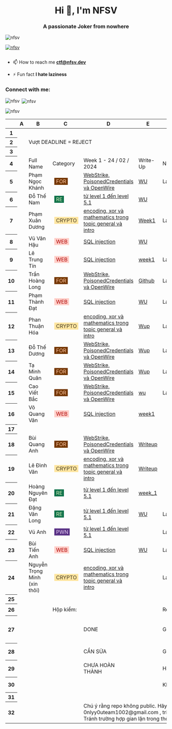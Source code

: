 <h1 align="center">Hi 👋, I'm NFSV</h1>
<h3 align="center">A passionate Joker from nowhere</h3>

<p align="left"> <img src="https://komarev.com/ghpvc/?username=nfsv&label=Profile%20views&color=0e75b6&style=flat-square" alt="nfsv" /> </p>

<p align="left"> <a href="https://github.com/ryo-ma/github-profile-trophy"><img src="https://github-profile-trophy.vercel.app/?username=nfsv" alt="nfsv" /></a> </p>

<p align="left"> <a href="https://twitter.com/" target="blank"><img src="https://img.shields.io/twitter/follow/?logo=twitter&style=for-the-badge" alt="" /></a> </p>

- 📫 How to reach me **ctf@nfsv.dev**

- ⚡ Fun fact **I hate laziness**

<h3 align="left">Connect with me:</h3>
<p align="left">
</p>

<p><img align="left" src="https://github-readme-stats.vercel.app/api/top-langs?username=nfsv&show_icons=true&locale=en&layout=compact" alt="nfsv" /></p>

<p>&nbsp;<img align="center" src="https://github-readme-stats.vercel.app/api?username=nfsv&show_icons=true&locale=en" alt="nfsv" /></p>

<p><img align="center" src="https://github-readme-streak-stats.herokuapp.com/?user=nfsv&theme=default" alt="nfsv" /></p>

<div class="ritz grid-container" dir="ltr"><table class="waffle" cellspacing="0" cellpadding="0"><thead><tr><th class="row-header freezebar-origin-ltr"></th><th id="922853709C0" style="width:52px;" class="column-headers-background">A</th><th id="922853709C1" style="width:185px;" class="column-headers-background">B</th><th id="922853709C2" style="width:120px;" class="column-headers-background">C</th><th id="922853709C3" style="width:349px;" class="column-headers-background">D</th><th id="922853709C4" style="width:100px;" class="column-headers-background">E</th><th id="922853709C5" style="width:73px;" class="column-headers-background">F</th><th id="922853709C6" style="width:297px;" class="column-headers-background">G</th><th id="922853709C7" style="width:100px;" class="column-headers-background">H</th><th id="922853709C8" style="width:67px;" class="column-headers-background">I</th><th id="922853709C9" style="width:148px;" class="column-headers-background">J</th><th id="922853709C10" style="width:100px;" class="column-headers-background">K</th><th id="922853709C11" style="width:148px;" class="column-headers-background">L</th><th id="922853709C12" style="width:100px;" class="column-headers-background">M</th><th id="922853709C13" style="width:100px;" class="column-headers-background">N</th><th id="922853709C14" style="width:100px;" class="column-headers-background">O</th><th id="922853709C15" style="width:100px;" class="column-headers-background">P</th><th id="922853709C16" style="width:100px;" class="column-headers-background">Q</th></tr></thead><tbody><tr style="height: 20px"><th id="922853709R0" style="height: 20px;" class="row-headers-background"><div class="row-header-wrapper" style="line-height: 20px">1</div></th><td class="s0" dir="ltr"></td><td class="s0" dir="ltr"></td><td class="s0" dir="ltr"></td><td class="s0"></td><td class="s0"></td><td class="s0"></td><td class="s0"></td><td class="s0"></td><td></td><td></td><td></td><td></td><td></td><td></td><td></td><td></td><td></td></tr><tr style="height: 20px"><th id="922853709R1" style="height: 20px;" class="row-headers-background"><div class="row-header-wrapper" style="line-height: 20px">2</div></th><td class="s0" dir="ltr"></td><td class="s1" dir="ltr" colspan="16">Vượt DEADLINE = REJECT</td></tr><tr style="height: 20px"><th id="922853709R2" style="height: 20px;" class="row-headers-background"><div class="row-header-wrapper" style="line-height: 20px">3</div></th><td class="s0" dir="ltr"></td><td class="s2" dir="ltr"></td><td class="s2" dir="ltr"></td><td class="s2"></td><td class="s2"></td><td class="s2"></td><td class="s2"></td><td class="s2"></td><td class="s3"></td><td class="s3"></td><td class="s3"></td><td class="s3"></td><td class="s3"></td><td class="s3"></td><td class="s3"></td><td class="s3"></td><td class="s3"></td></tr><tr style="height: 20px"><th id="922853709R3" style="height: 20px;" class="row-headers-background"><div class="row-header-wrapper" style="line-height: 20px">4</div></th><td class="s4" dir="ltr"></td><td class="s5" dir="ltr">Full Name</td><td class="s6" dir="ltr">Category</td><td class="s7" dir="ltr">Week 1 - 24 / 02 / 2024</td><td class="s7" dir="ltr">Write-Up</td><td class="s8" dir="ltr">Note</td><td class="s8" dir="ltr">Week 2</td><td class="s8" dir="ltr">Write-Up</td><td class="s9" dir="ltr">Note</td><td class="s9" dir="ltr">Week 3</td><td class="s9" dir="ltr">Write-Up</td><td class="s10" dir="ltr">Week 4</td><td class="s10" dir="ltr">Write-Up</td><td class="s7" dir="ltr">Week 5</td><td class="s7" dir="ltr">Write-Up</td><td class="s11" dir="ltr">Week 6</td><td class="s11" dir="ltr">Write-Up</td></tr><tr style="height: 20px"><th id="922853709R4" style="height: 20px;" class="row-headers-background"><div class="row-header-wrapper" style="line-height: 20px">5</div></th><td class="s12" dir="ltr"></td><td class="s13" dir="ltr">Phạm Ngọc Khánh</td><td class="s14" dir="ltr"><span class="s15" style="background-color: #753800; color: #ffc8aa; width: 92.0px; max-width: 92.0px; margin-left: 6.0px;  padding: 1.0px 5.0px 1.0px 5.0px ; ">FOR</span></td><td class="s16" dir="ltr"><a target="_blank" href="https://cyberdefenders.org/blueteam-ctf-challenges/?difficulty=easy%2Cmedium&amp;categories=Network+Forensics">WebStrike, PoisonedCredentials và OpenWire</a></td><td class="s17" dir="ltr"><a target="_blank" href="https://github.com/LDV-SpaceK/CTF-Learning">WU</a></td><td class="s18" dir="ltr">Late</td><td class="s17" dir="ltr"><a target="_blank" href="https://cyberdefenders.org/blueteam-ctf-challenges/?categories=Endpoint+Forensics%2CNetwork+Forensics&amp;labtype=active">PsExec Hunt,The Crime,SpottedInTheWild</a></td><td class="s17" dir="ltr"><a target="_blank" href="https://github.com/LDV-SpaceK/CTF-Learning">WU</a></td><td class="s19"></td><td class="s19"></td><td class="s20" dir="ltr"><a target="_blank" href="https://github.com/LDV-SpaceK/CTF-Learning">WU</a></td><td class="s19"></td><td class="s20" dir="ltr"><a target="_blank" href="https://github.com/LDV-SpaceK/CTF-Learning">WU</a></td><td class="s19"></td><td class="s20" dir="ltr"><a target="_blank" href="https://github.com/LDV-SpaceK/CTF-Learning">WU</a></td><td class="s19"></td><td class="s20" dir="ltr"><a target="_blank" href="https://github.com/LDV-SpaceK/CTF-Learning">WU</a></td></tr><tr style="height: 20px"><th id="922853709R5" style="height: 20px;" class="row-headers-background"><div class="row-header-wrapper" style="line-height: 20px">6</div></th><td class="s12" dir="ltr"></td><td class="s13" dir="ltr">Đỗ Thế Nam</td><td class="s14" dir="ltr"><span class="s15" style="background-color: #11734b; color: #d4edbc; width: 92.0px; max-width: 92.0px; margin-left: 6.0px;  padding: 1.0px 5.0px 1.0px 5.0px ; ">RE</span></td><td class="s21" dir="ltr"><a target="_blank" href="https://pwn.college/program-security/reverse-engineering">từ level 1 đến level 5.1</a></td><td class="s17" dir="ltr"><a target="_blank" href="https://github.com/NamDT5125/CTF_learning">WU</a></td><td class="s18"></td><td class="s17" dir="ltr"><a target="_blank" href="https://pwn.college/program-security/reverse-engineering">Level 6.0 đến Level 10.1</a></td><td class="s17" dir="ltr"><a target="_blank" href="https://github.com/NamDT5125/CTF_learning">Week2</a></td><td class="s19"></td><td class="s19"></td><td class="s20" dir="ltr"><a target="_blank" href="https://github.com/NamDT5125/CTF_learning">Week3</a></td><td class="s19"></td><td class="s20" dir="ltr"><a target="_blank" href="https://github.com/NamDT5125/CTF_learning">week4</a></td><td class="s19"></td><td class="s20" dir="ltr"><a target="_blank" href="https://github.com/NamDT5125/CTF_learning">week5</a></td><td class="s19"></td><td class="s20" dir="ltr"><a target="_blank" href="https://github.com/NamDT5125/CTF_learning">week6</a></td></tr><tr style="height: 20px"><th id="922853709R6" style="height: 20px;" class="row-headers-background"><div class="row-header-wrapper" style="line-height: 20px">7</div></th><td class="s12" dir="ltr"></td><td class="s13" dir="ltr">Phạm Xuân Dương</td><td class="s14" dir="ltr"><span class="s15" style="background-color: #ffe5a0; color: #473821; width: 92.0px; max-width: 92.0px; margin-left: 6.0px;  padding: 1.0px 5.0px 1.0px 5.0px ; ">CRYPTO</span></td><td class="s16" dir="ltr"><a target="_blank" href="https://cryptohack.org/challenges/">encoding, xor và mathematics trong topic general và intro</a></td><td class="s17" dir="ltr"><a target="_blank" href="https://hackmd.io/@EZybbMVSS06FQQnvnf5iVw/rkg4opgna">Week1</a></td><td class="s18" dir="ltr">Late</td><td class="s17" dir="ltr"><a target="_blank" href="https://cryptohack.org/courses/modular/course_details/">6 mục cuối và bài tập thêm trong discord</a></td><td class="s17" dir="ltr"><a target="_blank" href="https://hackmd.io/@EZybbMVSS06FQQnvnf5iVw/BJc9twDnT">Week2</a></td><td class="s19"></td><td class="s19"></td><td class="s20" dir="ltr"><a target="_blank" href="https://hackmd.io/@EZybbMVSS06FQQnvnf5iVw/r1Wi9vPnp">Week3</a></td><td class="s19"></td><td class="s20" dir="ltr"><a target="_blank" href="https://hackmd.io/@EZybbMVSS06FQQnvnf5iVw/SkypqDD2p">Week4</a></td><td class="s19"></td><td class="s20" dir="ltr"><a target="_blank" href="https://hackmd.io/@EZybbMVSS06FQQnvnf5iVw/BkGRqPwh6">Week5</a></td><td class="s19"></td><td class="s20" dir="ltr"><a target="_blank" href="https://hackmd.io/@EZybbMVSS06FQQnvnf5iVw/H1HyoDDnT">Week6</a></td></tr><tr style="height: 20px"><th id="922853709R7" style="height: 20px;" class="row-headers-background"><div class="row-header-wrapper" style="line-height: 20px">8</div></th><td class="s12" dir="ltr"></td><td class="s13" dir="ltr">Vũ Văn Hậu</td><td class="s14" dir="ltr"><span class="s15" style="background-color: #ffcfc9; color: #b10202; width: 92.0px; max-width: 92.0px; margin-left: 6.0px;  padding: 1.0px 5.0px 1.0px 5.0px ; ">WEB</span></td><td class="s16" dir="ltr"><a target="_blank" href="https://portswigger.net/web-security/all-labs">SQL injection</a></td><td class="s17" dir="ltr"><a target="_blank" href="https://hackmd.io/rJqvEEtEQJiu5K0Ez_Li9Q">WU</a></td><td class="s18" dir="ltr"></td><td class="s17" dir="ltr"><a target="_blank" href="https://portswigger.net/web-security/all-labs">Path traversal,Access control vulnerabilities</a></td><td class="s17" dir="ltr"><a target="_blank" href="https://hackmd.io/@perryto/S1UrqDDnp">W2</a></td><td class="s19"></td><td class="s19"></td><td class="s20" dir="ltr"><a target="_blank" href="https://hackmd.io/@perryto/BkBDsvwn6">W3</a></td><td class="s19"></td><td class="s20" dir="ltr"><a target="_blank" href="https://hackmd.io/@perryto/BJvqswvna">W4</a></td><td class="s19"></td><td class="s20" dir="ltr"><a target="_blank" href="https://hackmd.io/@perryto/HyDZ2DP2a">W5</a></td><td class="s19"></td><td class="s20" dir="ltr"><a target="_blank" href="https://hackmd.io/@perryto/rJwL2DDnT">W6</a></td></tr><tr style="height: 20px"><th id="922853709R8" style="height: 20px;" class="row-headers-background"><div class="row-header-wrapper" style="line-height: 20px">9</div></th><td class="s12" dir="ltr"></td><td class="s13" dir="ltr">Lê Trung Tín</td><td class="s14" dir="ltr"><span class="s15" style="background-color: #ffcfc9; color: #b10202; width: 92.0px; max-width: 92.0px; margin-left: 6.0px;  padding: 1.0px 5.0px 1.0px 5.0px ; ">WEB</span></td><td class="s16" dir="ltr"><a target="_blank" href="https://portswigger.net/web-security/all-labs">SQL injection</a></td><td class="s17" dir="ltr"><a target="_blank" href="https://github.com/j10nelop/ehc_challenge/edit/main/Web/week1.md">week1</a></td><td class="s18" dir="ltr">Late</td><td class="s17" dir="ltr"><a target="_blank" href="https://portswigger.net/web-security/all-labs">Path traversal,Access control vulnerabilities</a></td><td class="s17" dir="ltr"><a target="_blank" href="https://github.com/j10nelop/ehc_challenge/blob/main/Web/week2.md">week2</a></td><td class="s19"></td><td class="s19"></td><td class="s20" dir="ltr"><a target="_blank" href="https://github.com/j10nelop/ehc_challenge/blob/main/Web/week3.md">week3</a></td><td class="s19"></td><td class="s20" dir="ltr"><a target="_blank" href="https://github.com/j10nelop/ehc_challenge/blob/main/Web/week4.md">week4</a></td><td class="s19"></td><td class="s20" dir="ltr"><a target="_blank" href="https://github.com/j10nelop/ehc_challenge/blob/main/Web/week5.md">week5</a></td><td class="s19"></td><td class="s20" dir="ltr"><a target="_blank" href="https://github.com/j10nelop/ehc_challenge/blob/main/Web/week6.md">week6</a></td></tr><tr style="height: 20px"><th id="922853709R9" style="height: 20px;" class="row-headers-background"><div class="row-header-wrapper" style="line-height: 20px">10</div></th><td class="s12" dir="ltr"></td><td class="s13" dir="ltr">Trần Hoàng Long</td><td class="s14" dir="ltr"><span class="s15" style="background-color: #753800; color: #ffc8aa; width: 92.0px; max-width: 92.0px; margin-left: 6.0px;  padding: 1.0px 5.0px 1.0px 5.0px ; ">FOR</span></td><td class="s16" dir="ltr"><a target="_blank" href="https://cyberdefenders.org/blueteam-ctf-challenges/?difficulty=easy%2Cmedium&amp;categories=Network+Forensics">WebStrike, PoisonedCredentials và OpenWire</a></td><td class="s17" dir="ltr"><a target="_blank" href="https://github.com/wdchocopie/CTF-learning">Github</a></td><td class="s18" dir="ltr">Late</td><td class="s17" dir="ltr"><a target="_blank" href="https://cyberdefenders.org/blueteam-ctf-challenges/?categories=Endpoint+Forensics%2CNetwork+Forensics&amp;labtype=active">PsExec Hunt,The Crime,SpottedInTheWild</a></td><td class="s17" dir="ltr"><a target="_blank" href="https://github.com/wdchocopie/CTF-learning">Github</a></td><td class="s19" dir="ltr">2/3, TRS6</td><td class="s19"></td><td class="s17" dir="ltr"><a target="_blank" href="https://github.com/wdchocopie/CTF-learning">Github</a></td><td class="s19"></td><td class="s17" dir="ltr"><a target="_blank" href="https://github.com/wdchocopie/CTF-learning">Github</a></td><td class="s19"></td><td class="s17" dir="ltr"><a target="_blank" href="https://github.com/wdchocopie/CTF-learning">Github</a></td><td class="s19"></td><td class="s17" dir="ltr"><a target="_blank" href="https://github.com/wdchocopie/CTF-learning">Github</a></td></tr><tr style="height: 20px"><th id="922853709R10" style="height: 20px;" class="row-headers-background"><div class="row-header-wrapper" style="line-height: 20px">11</div></th><td class="s12" dir="ltr"></td><td class="s13" dir="ltr">Phạm Thành Đạt</td><td class="s14" dir="ltr"><span class="s15" style="background-color: #ffcfc9; color: #b10202; width: 92.0px; max-width: 92.0px; margin-left: 6.0px;  padding: 1.0px 5.0px 1.0px 5.0px ; ">WEB</span></td><td class="s16" dir="ltr"><a target="_blank" href="https://portswigger.net/web-security/all-labs">SQL injection</a></td><td class="s20" dir="ltr"><a target="_blank" href="https://github.com/Ciculs/sqli-wu">WU</a></td><td class="s18" dir="ltr">Late</td><td class="s17" dir="ltr"><a target="_blank" href="https://portswigger.net/web-security/all-labs">Path traversal,Access control vulnerabilities</a></td><td class="s18"></td><td class="s19" dir="ltr">Late</td><td class="s19"></td><td class="s19"></td><td class="s19"></td><td class="s19"></td><td class="s19"></td><td class="s19"></td><td class="s19"></td><td class="s19"></td></tr><tr style="height: 20px"><th id="922853709R11" style="height: 20px;" class="row-headers-background"><div class="row-header-wrapper" style="line-height: 20px">12</div></th><td class="s12" dir="ltr"></td><td class="s13" dir="ltr">Phan Thuận Hóa</td><td class="s14" dir="ltr"><span class="s15" style="background-color: #ffe5a0; color: #473821; width: 92.0px; max-width: 92.0px; margin-left: 6.0px;  padding: 1.0px 5.0px 1.0px 5.0px ; ">CRYPTO</span></td><td class="s16" dir="ltr"><a target="_blank" href="https://cryptohack.org/challenges/">encoding, xor và mathematics trong topic general và intro</a></td><td class="s17" dir="ltr"><a target="_blank" href="https://github.com/hoahangsau/CryptohackChallengeWeek1">Wup</a></td><td class="s18" dir="ltr">Late</td><td class="s17" dir="ltr"><a target="_blank" href="https://cryptohack.org/courses/modular/course_details/">6 mục cuối và bài tập thêm trong discord</a></td><td class="s17" dir="ltr"><a target="_blank" href="https://github.com/hoahangsau/ChallengeWeek2.git">Week2</a></td><td class="s19"></td><td class="s19"></td><td class="s19"></td><td class="s19"></td><td class="s19"></td><td class="s19"></td><td class="s19"></td><td class="s19"></td><td class="s19"></td></tr><tr style="height: 20px"><th id="922853709R12" style="height: 20px;" class="row-headers-background"><div class="row-header-wrapper" style="line-height: 20px">13</div></th><td class="s12" dir="ltr"></td><td class="s13" dir="ltr">Đỗ Thế Dương</td><td class="s14" dir="ltr"><span class="s15" style="background-color: #753800; color: #ffc8aa; width: 92.0px; max-width: 92.0px; margin-left: 6.0px;  padding: 1.0px 5.0px 1.0px 5.0px ; ">FOR</span></td><td class="s16" dir="ltr"><a target="_blank" href="https://cyberdefenders.org/blueteam-ctf-challenges/?difficulty=easy%2Cmedium&amp;categories=Network+Forensics">WebStrike, PoisonedCredentials và OpenWire</a></td><td class="s17" dir="ltr"><a target="_blank" href="https://github.com/Dcoco22/EHC-training-">Wup</a></td><td class="s18" dir="ltr">Late</td><td class="s17" dir="ltr"><a target="_blank" href="https://cyberdefenders.org/blueteam-ctf-challenges/?categories=Endpoint+Forensics%2CNetwork+Forensics&amp;labtype=active">PsExec Hunt,The Crime,SpottedInTheWild</a></td><td class="s17" dir="ltr"><a target="_blank" href="https://github.com/Dcoco22/EHC-training-">Wup</a></td><td class="s18" dir="ltr"></td><td class="s18" dir="ltr"></td><td class="s17" dir="ltr"><a target="_blank" href="https://github.com/Dcoco22/EHC-training-">Wup</a></td><td class="s18" dir="ltr"></td><td class="s17" dir="ltr"><a target="_blank" href="https://github.com/Dcoco22/EHC-training-">Wup</a></td><td class="s18" dir="ltr"></td><td class="s17" dir="ltr"><a target="_blank" href="https://github.com/Dcoco22/EHC-training-">Wup</a></td><td class="s19"></td><td class="s17" dir="ltr"><a target="_blank" href="https://github.com/Dcoco22/EHC-training-">Wup</a></td></tr><tr style="height: 20px"><th id="922853709R13" style="height: 20px;" class="row-headers-background"><div class="row-header-wrapper" style="line-height: 20px">14</div></th><td class="s12" dir="ltr"></td><td class="s13" dir="ltr">Tạ Minh Quân</td><td class="s14" dir="ltr"><span class="s15" style="background-color: #753800; color: #ffc8aa; width: 92.0px; max-width: 92.0px; margin-left: 6.0px;  padding: 1.0px 5.0px 1.0px 5.0px ; ">FOR</span></td><td class="s16" dir="ltr"><a target="_blank" href="https://cyberdefenders.org/blueteam-ctf-challenges/?difficulty=easy%2Cmedium&amp;categories=Network+Forensics">WebStrike, PoisonedCredentials và OpenWire</a></td><td class="s17" dir="ltr"><a target="_blank" href="https://hackmd.io/@VMnWhSAYTNyjOcMeuM9NLg/SJyY_yX2T">Wup</a></td><td class="s18" dir="ltr">Late</td><td class="s17" dir="ltr"><a target="_blank" href="https://cyberdefenders.org/blueteam-ctf-challenges/?categories=Endpoint+Forensics%2CNetwork+Forensics&amp;labtype=active">PsExec Hunt,The Crime,SpottedInTheWild</a></td><td class="s17" dir="ltr"><a target="_blank" href="https://hackmd.io/@VMnWhSAYTNyjOcMeuM9NLg/SJyY_yX2T">Wup</a></td><td class="s19"></td><td class="s19"></td><td class="s20" dir="ltr"><a target="_blank" href="https://hackmd.io/@VMnWhSAYTNyjOcMeuM9NLg/SJyY_yX2T">Wup</a></td><td class="s19"></td><td class="s20" dir="ltr"><a target="_blank" href="https://hackmd.io/@VMnWhSAYTNyjOcMeuM9NLg/SJyY_yX2T">Wup</a></td><td class="s19"></td><td class="s20" dir="ltr"><a target="_blank" href="https://hackmd.io/@VMnWhSAYTNyjOcMeuM9NLg/SJyY_yX2T">Wup</a></td><td class="s19"></td><td class="s20" dir="ltr"><a target="_blank" href="https://hackmd.io/@VMnWhSAYTNyjOcMeuM9NLg/SJyY_yX2T">Wup</a></td></tr><tr style="height: 20px"><th id="922853709R14" style="height: 20px;" class="row-headers-background"><div class="row-header-wrapper" style="line-height: 20px">15</div></th><td class="s12" dir="ltr"></td><td class="s13" dir="ltr">Cao Viết Bắc</td><td class="s14" dir="ltr"><span class="s15" style="background-color: #753800; color: #ffc8aa; width: 92.0px; max-width: 92.0px; margin-left: 6.0px;  padding: 1.0px 5.0px 1.0px 5.0px ; ">FOR</span></td><td class="s16" dir="ltr"><a target="_blank" href="https://cyberdefenders.org/blueteam-ctf-challenges/?difficulty=easy%2Cmedium&amp;categories=Network+Forensics">WebStrike, PoisonedCredentials và OpenWire</a></td><td class="s17" dir="ltr"><a target="_blank" href="https://github.com/Ahitriko/Training-CTF.git">wu</a></td><td class="s18" dir="ltr">Late</td><td class="s17" dir="ltr"><a target="_blank" href="https://cyberdefenders.org/blueteam-ctf-challenges/?categories=Endpoint+Forensics%2CNetwork+Forensics&amp;labtype=active">PsExec Hunt,The Crime,SpottedInTheWild</a></td><td class="s17" dir="ltr"><a target="_blank" href="https://github.com/Ahitriko/Training-CTF.git">wu</a></td><td class="s19"></td><td class="s19"></td><td class="s20" dir="ltr"><a target="_blank" href="https://github.com/Ahitriko/Training-CTF.git">wu</a></td><td class="s19"></td><td class="s20" dir="ltr"><a target="_blank" href="https://github.com/Ahitriko/Training-CTF.git">wu</a></td><td class="s19"></td><td class="s20" dir="ltr"><a target="_blank" href="https://github.com/Ahitriko/Training-CTF.git">wu</a></td><td class="s19"></td><td class="s19"></td></tr><tr style="height: 20px"><th id="922853709R15" style="height: 20px;" class="row-headers-background"><div class="row-header-wrapper" style="line-height: 20px">16</div></th><td class="s12" dir="ltr"></td><td class="s13" dir="ltr">Võ Quang Văn</td><td class="s14" dir="ltr"><span class="s15" style="background-color: #ffcfc9; color: #b10202; width: 92.0px; max-width: 92.0px; margin-left: 6.0px;  padding: 1.0px 5.0px 1.0px 5.0px ; ">WEB</span></td><td class="s16" dir="ltr"><a target="_blank" href="https://portswigger.net/web-security/all-labs">SQL injection</a></td><td class="s17" dir="ltr"><a target="_blank" href="https://github.com/vawn04/SQL_injection/tree/main/Week1">week1</a></td><td class="s18" dir="ltr"></td><td class="s17" dir="ltr"><a target="_blank" href="https://portswigger.net/web-security/all-labs">Path traversal,Access control vulnerabilities</a></td><td class="s17" dir="ltr"><a target="_blank" href="https://github.com/vawn04/SQL_injection/tree/main/week2">week2</a></td><td class="s19"></td><td class="s19"></td><td class="s20" dir="ltr"><a target="_blank" href="https://github.com/vawn04/SQL_injection/tree/main/week3">week3</a></td><td class="s19"></td><td class="s20" dir="ltr"><a target="_blank" href="https://github.com/vawn04/SQL_injection/tree/main/week4">week4</a></td><td class="s19"></td><td class="s20" dir="ltr"><a target="_blank" href="https://github.com/vawn04/SQL_injection/tree/main/week5">week5</a></td><td class="s19"></td><td class="s20" dir="ltr"><a target="_blank" href="https://github.com/vawn04/SQL_injection/tree/main/week6">week6</a></td></tr><tr style="height: 20px"><th id="922853709R16" style="height: 20px;" class="row-headers-background"><div class="row-header-wrapper" style="line-height: 20px">17</div></th><td class="s22" dir="ltr"></td><td class="s23" dir="ltr"></td><td class="s23"></td><td class="s24"></td><td class="s25"></td><td class="s25"></td><td class="s25"></td><td class="s25"></td><td class="s26"></td><td class="s26"></td><td class="s26"></td><td class="s26"></td><td class="s26"></td><td class="s26"></td><td class="s26"></td><td class="s26"></td><td class="s26"></td></tr><tr style="height: 20px"><th id="922853709R17" style="height: 20px;" class="row-headers-background"><div class="row-header-wrapper" style="line-height: 20px">18</div></th><td class="s27"></td><td class="s28">Bùi Quang Anh</td><td class="s14" dir="ltr"><span class="s15" style="background-color: #753800; color: #ffc8aa; width: 92.0px; max-width: 92.0px; margin-left: 6.0px;  padding: 1.0px 5.0px 1.0px 5.0px ; ">FOR</span></td><td class="s16" dir="ltr"><a target="_blank" href="https://cyberdefenders.org/blueteam-ctf-challenges/?difficulty=easy%2Cmedium&amp;categories=Network+Forensics">WebStrike, PoisonedCredentials và OpenWire</a></td><td class="s20" dir="ltr"><a target="_blank" href="https://github.com/anhshidou/EHCCTFTraining/tree/main/Webstrike">Writeup</a></td><td class="s19"></td><td class="s17" dir="ltr"><a target="_blank" href="https://cyberdefenders.org/blueteam-ctf-challenges/?categories=Endpoint+Forensics%2CNetwork+Forensics&amp;labtype=active">PsExec Hunt,The Crime,SpottedInTheWild</a></td><td class="s20" dir="ltr"><a target="_blank" href="https://github.com/anhshidou/EHCCTFTraining">Writeup</a></td><td class="s19" dir="ltr"></td><td class="s19" dir="ltr"></td><td class="s20" dir="ltr"><a target="_blank" href="https://github.com/anhshidou/EHCCTFTraining">Writeup</a></td><td class="s19" dir="ltr"></td><td class="s20" dir="ltr"><a target="_blank" href="https://github.com/anhshidou/EHCCTFTraining">Writeup</a></td><td class="s19" dir="ltr"></td><td class="s20" dir="ltr"><a target="_blank" href="https://github.com/anhshidou/EHCCTFTraining">Writeup</a></td><td class="s19" dir="ltr"></td><td class="s20" dir="ltr"><a target="_blank" href="https://github.com/anhshidou/EHCCTFTraining">Writeup</a></td></tr><tr style="height: 20px"><th id="922853709R18" style="height: 20px;" class="row-headers-background"><div class="row-header-wrapper" style="line-height: 20px">19</div></th><td class="s27"></td><td class="s28">Lê Đình Văn</td><td class="s14" dir="ltr"><span class="s15" style="background-color: #ffe5a0; color: #473821; width: 92.0px; max-width: 92.0px; margin-left: 6.0px;  padding: 1.0px 5.0px 1.0px 5.0px ; ">CRYPTO</span></td><td class="s16" dir="ltr"><a target="_blank" href="https://cryptohack.org/challenges/">encoding, xor và mathematics trong topic general và intro</a></td><td class="s20" dir="ltr"><a target="_blank" href="https://github.com/Vanmaxohp/EHC_Challenge_CryptoHack">Writeup</a></td><td class="s19"></td><td class="s17" dir="ltr"><a target="_blank" href="https://cryptohack.org/courses/modular/course_details/">6 mục cuối và bài tập thêm trong discord</a></td><td class="s20" dir="ltr"><a target="_blank" href="https://github.com/Vanmaxohp/EHC_Challenge_CryptoHack/tree/main">Writeup</a></td><td class="s19"></td><td class="s19"></td><td class="s19"></td><td class="s19"></td><td class="s19"></td><td class="s19"></td><td class="s19"></td><td class="s19"></td><td class="s19"></td></tr><tr style="height: 20px"><th id="922853709R19" style="height: 20px;" class="row-headers-background"><div class="row-header-wrapper" style="line-height: 20px">20</div></th><td class="s27"></td><td class="s28">Hoàng Nguyên Đạt</td><td class="s14" dir="ltr"><span class="s15" style="background-color: #11734b; color: #d4edbc; width: 92.0px; max-width: 92.0px; margin-left: 6.0px;  padding: 1.0px 5.0px 1.0px 5.0px ; ">RE</span></td><td class="s21" dir="ltr"><a target="_blank" href="https://pwn.college/program-security/reverse-engineering">từ level 1 đến level 5.1</a></td><td class="s20" dir="ltr"><a target="_blank" href="https://github.com/hoangdat251004/ehc_ctf_learn/tree/main/week_1">week_1</a></td><td class="s19"></td><td class="s17" dir="ltr"><a target="_blank" href="https://pwn.college/program-security/reverse-engineering">Level 6.0 đến Level 10.1</a></td><td class="s20" dir="ltr"><a target="_blank" href="https://github.com/hoangdat251004/ehc_ctf_learn/tree/main/week_2">week_2</a></td><td class="s19" dir="ltr"></td><td class="s19" dir="ltr"></td><td class="s20" dir="ltr"><a target="_blank" href="https://github.com/hoangdat251004/ehc_ctf_learn/tree/main/week_3">week_3</a></td><td class="s19"></td><td class="s20" dir="ltr"><a target="_blank" href="https://github.com/hoangdat251004/ehc_ctf_learn/tree/main/week_4">week_4</a></td><td class="s19"></td><td class="s20" dir="ltr"><a target="_blank" href="https://github.com/hoangdat251004/ehc_ctf_learn/tree/main/week_5">week_5</a></td><td class="s19"></td><td class="s20" dir="ltr"><a target="_blank" href="https://github.com/hoangdat251004/ehc_ctf_learn/tree/main/week_6">week_6</a></td></tr><tr style="height: 20px"><th id="922853709R20" style="height: 20px;" class="row-headers-background"><div class="row-header-wrapper" style="line-height: 20px">21</div></th><td class="s27"></td><td class="s28">Đặng Văn Long</td><td class="s14" dir="ltr"><span class="s15" style="background-color: #11734b; color: #d4edbc; width: 92.0px; max-width: 92.0px; margin-left: 6.0px;  padding: 1.0px 5.0px 1.0px 5.0px ; ">RE</span></td><td class="s21" dir="ltr"><a target="_blank" href="https://pwn.college/program-security/reverse-engineering">từ level 1 đến level 5.1</a></td><td class="s20" dir="ltr"><a target="_blank" href="https://github.com/daglongg/EHC/blob/main/RE/Wup.md">WU</a></td><td class="s18" dir="ltr">Late</td><td class="s17" dir="ltr"><a target="_blank" href="https://pwn.college/program-security/reverse-engineering">Level 6.0 đến Level 10.1</a></td><td class="s29" dir="ltr"><a target="_blank" href="https://github.com/daglongg/EHC/blob/main/RE/Wup.md">WU</a></td><td class="s19"></td><td class="s19"></td><td class="s30" dir="ltr"><a target="_blank" href="https://github.com/daglongg/EHC/blob/main/RE/Wup.md">WU</a></td><td class="s19"></td><td class="s20" dir="ltr"><a target="_blank" href="https://github.com/daglongg/EHC/blob/main/RE/Wup.md">WU</a></td><td class="s19"></td><td class="s20" dir="ltr"><a target="_blank" href="https://github.com/daglongg/EHC/blob/main/RE/Wup.md">WU</a></td><td class="s19"></td><td class="s20" dir="ltr"><a target="_blank" href="https://github.com/daglongg/EHC/blob/main/RE/Wup.md">WU</a></td></tr><tr style="height: 20px"><th id="922853709R21" style="height: 20px;" class="row-headers-background"><div class="row-header-wrapper" style="line-height: 20px">22</div></th><td class="s27"></td><td class="s28">Vũ Anh</td><td class="s14" dir="ltr"><span class="s15" style="background-color: #5a3286; color: #e5cff2; width: 92.0px; max-width: 92.0px; margin-left: 6.0px;  padding: 1.0px 5.0px 1.0px 5.0px ; ">PWN</span></td><td class="s21" dir="ltr"><a target="_blank" href="https://pwn.college/software-exploitation/return-oriented-programming">từ level 1 đến level 5.1</a></td><td class="s19"></td><td class="s18" dir="ltr">Late</td><td class="s19"></td><td class="s19"></td><td class="s19"></td><td class="s19"></td><td class="s19"></td><td class="s19"></td><td class="s19"></td><td class="s19"></td><td class="s19"></td><td class="s19"></td><td class="s19"></td></tr><tr style="height: 20px"><th id="922853709R22" style="height: 20px;" class="row-headers-background"><div class="row-header-wrapper" style="line-height: 20px">23</div></th><td class="s27"></td><td class="s28" dir="ltr">Bùi Tiến Anh</td><td class="s14" dir="ltr"><span class="s15" style="background-color: #ffcfc9; color: #b10202; width: 92.0px; max-width: 92.0px; margin-left: 6.0px;  padding: 1.0px 5.0px 1.0px 5.0px ; ">WEB</span></td><td class="s16" dir="ltr"><a target="_blank" href="https://portswigger.net/web-security/all-labs">SQL injection</a></td><td class="s20" dir="ltr"><a target="_blank" href="https://app.gitbook.com/o/bSWpRhmOf83D6u2UX2pF/s/zOcjFTG1YMQtHBZasa0a/">WU</a></td><td class="s18" dir="ltr">Late</td><td class="s17" dir="ltr"><a target="_blank" href="https://portswigger.net/web-security/all-labs">Path traversal,Access control vulnerabilities</a></td><td class="s20" dir="ltr"><a target="_blank" href="https://app.gitbook.com/o/bSWpRhmOf83D6u2UX2pF/s/zOcjFTG1YMQtHBZasa0a/">WU</a></td><td class="s19"></td><td class="s19"></td><td class="s20" dir="ltr"><a target="_blank" href="https://app.gitbook.com/o/bSWpRhmOf83D6u2UX2pF/s/zOcjFTG1YMQtHBZasa0a/">WU</a></td><td class="s19"></td><td class="s20" dir="ltr"><a target="_blank" href="https://app.gitbook.com/o/bSWpRhmOf83D6u2UX2pF/s/zOcjFTG1YMQtHBZasa0a/">WU</a></td><td class="s19"></td><td class="s20" dir="ltr"><a target="_blank" href="https://app.gitbook.com/o/bSWpRhmOf83D6u2UX2pF/s/zOcjFTG1YMQtHBZasa0a/">WU</a></td><td class="s19"></td><td class="s20" dir="ltr"><a target="_blank" href="https://app.gitbook.com/o/bSWpRhmOf83D6u2UX2pF/s/zOcjFTG1YMQtHBZasa0a/">WU</a></td></tr><tr style="height: 20px"><th id="922853709R23" style="height: 20px;" class="row-headers-background"><div class="row-header-wrapper" style="line-height: 20px">24</div></th><td class="s27"></td><td class="s28" dir="ltr">Nguyễn Trọng Minh (xin thôi)</td><td class="s14" dir="ltr"><span class="s15" style="background-color: #ffe5a0; color: #473821; width: 92.0px; max-width: 92.0px; margin-left: 6.0px;  padding: 1.0px 5.0px 1.0px 5.0px ; ">CRYPTO</span></td><td class="s16" dir="ltr"><a target="_blank" href="https://cryptohack.org/challenges/">encoding, xor và mathematics trong topic general và intro</a></td><td class="s19"></td><td class="s18" dir="ltr">Late</td><td class="s17" dir="ltr"><a target="_blank" href="https://cryptohack.org/courses/modular/course_details/">6 mục cuối và bài tập thêm trong discord</a></td><td class="s19"></td><td class="s19" dir="ltr"></td><td class="s19"></td><td class="s19"></td><td class="s19"></td><td class="s19"></td><td class="s19"></td><td class="s19"></td><td class="s19"></td><td class="s19"></td></tr><tr style="height: 20px"><th id="922853709R24" style="height: 20px;" class="row-headers-background"><div class="row-header-wrapper" style="line-height: 20px">25</div></th><td></td><td></td><td class="s3"></td><td></td><td></td><td class="s3"></td><td></td><td></td><td></td><td></td><td></td><td></td><td></td><td></td><td></td><td></td><td></td></tr><tr style="height: 28px"><th id="922853709R25" style="height: 28px;" class="row-headers-background"><div class="row-header-wrapper" style="line-height: 28px">26</div></th><td></td><td class="s27"></td><td class="s31" dir="ltr">Hộp kiểm:</td><td class="s23"></td><td class="s27"></td><td class="s31" dir="ltr">Require:</td><td class="s3"></td><td class="s3"></td><td class="s3"></td><td class="s3"></td><td class="s3"></td><td></td><td></td><td></td><td></td><td></td><td></td></tr><tr style="height: 20px"><th id="922853709R26" style="height: 20px;" class="row-headers-background"><div class="row-header-wrapper" style="line-height: 20px">27</div></th><td></td><td class="s27"></td><td class="s32"></td><td class="s33" dir="ltr">DONE</td><td class="s34"></td><td class="s35" dir="ltr">Github</td><td class="s36" dir="ltr" colspan="5">Yêu cầu sử dụng markdown để viết write-up kèm hình ảnh mô tả chi tiết từng bước và hình ảnh kết quả cuối cùng là hình ảnh có kèm ảnh chụp face để xác minh không phải copy từ chỗ khác</td><td></td><td></td><td class="s37" dir="ltr"></td><td class="s37" dir="ltr"></td><td class="s37" dir="ltr"></td><td class="s37" dir="ltr"></td></tr><tr style="height: 44px"><th id="922853709R27" style="height: 44px;" class="row-headers-background"><div class="row-header-wrapper" style="line-height: 44px">28</div></th><td></td><td class="s27"></td><td class="s38"></td><td class="s33" dir="ltr">CẦN SỬA</td><td class="s34"></td><td class="s35" dir="ltr">Gitbook</td><td class="s36" dir="ltr" colspan="5">Yếu cầu share với quyền xem (Không được share với quyền edit). Và yêu cầu tương tự với github</td><td></td><td></td><td></td><td></td><td></td><td></td></tr><tr style="height: 44px"><th id="922853709R28" style="height: 44px;" class="row-headers-background"><div class="row-header-wrapper" style="line-height: 44px">29</div></th><td></td><td class="s27"></td><td class="s39"></td><td class="s33" dir="ltr">CHƯA HOÀN THÀNH</td><td class="s34"></td><td class="s35" dir="ltr">HackMD</td><td class="s35" dir="ltr" colspan="5">Yêu cầu tương tự với GitHub</td><td></td><td></td><td></td><td></td><td></td><td></td></tr><tr style="height: 39px"><th id="922853709R29" style="height: 39px;" class="row-headers-background"><div class="row-header-wrapper" style="line-height: 39px">30</div></th><td></td><td></td><td></td><td></td><td class="s27"></td><td class="s35" dir="ltr" colspan="6">Không chấp nhận những write-up viết bằng docs, docx,...</td><td></td><td></td><td></td><td></td><td></td><td></td></tr><tr style="height: 20px"><th id="922853709R30" style="height: 20px;" class="row-headers-background"><div class="row-header-wrapper" style="line-height: 20px">31</div></th><td></td><td></td><td></td><td></td><td></td><td></td><td></td><td></td><td></td><td></td><td></td><td></td><td></td><td></td><td></td><td></td><td></td></tr><tr style="height: 20px"><th id="922853709R31" style="height: 20px;" class="row-headers-background"><div class="row-header-wrapper" style="line-height: 20px">32</div></th><td></td><td></td><td></td><td class="s40" dir="ltr" colspan="8">Chú ý rằng repo không public. Hãy share cho anh (Phạm Trung Kiên) với anh Đặng Minh Trí với mail: 0nlyy0uteam1002@gmail.com , tri345345@gmail.com và ctf@nfsv.dev<br>Tránh trường hợp gian lận trong thời gian thực hiện thử thách</td><td></td><td></td><td></td><td></td><td></td><td></td></tr></tbody></table></div>
